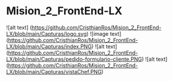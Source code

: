 # Mision_2_FrontEnd-LX
![alt text] (https://github.com/CristhianRos/Mision_2_FrontEnd-LX/blob/main/Capturas/logo.svg)
![image text] (https://github.com/CristhianRos/Mision_2_FrontEnd-LX/blob/main/Capturas/index.PNG)
![alt text] (https://github.com/CristhianRos/Mision_2_FrontEnd-LX/blob/main/Capturas/pedido-formulario-cliente.PNG)
![alt text] (https://github.com/CristhianRos/Mision_2_FrontEnd-LX/blob/main/Capturas/vistaChef.PNG)
